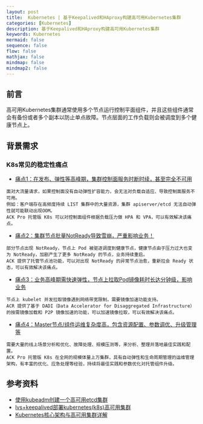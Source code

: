 ```yaml
---
layout: post
title:  Kubernetes | 基于Keepalived和HAproxy构建高可用Kubernetes集群
categories: [Kubernetes]
description: 基于Keepalived和HAproxy构建高可用Kubernetes集群
keywords: Kubernetes
mermaid: false
sequence: false
flow: false
mathjax: false
mindmap: false
mindmap2: false
---
```


## 前言 <br>
高可用Kubernetes集群通常使用多个节点运行控制平面组件，并且这些组件通常会有备份或者多个副本以防止单点故障。节点层面的工作负载则会被调度到多个健康节点上。

## 背景需求
### K8s常见的稳定性痛点
- [痛点1：在发布、弹性等高峰期，集群控制面服务时断时续，甚至完全不可用]()
```.text
面对大流量请求，如果控制面没有自动弹性扩容能力，会无法对负载自适应、导致控制面服务不可用。
例如：客户端存在高频度持续 LIST 集群中的大量资源，集群 apiserver/etcd 无法自动弹性就可能联动出现OOM。
ACK Pro 托管版 K8s 可以对控制面组件根据负载压力做 HPA 和 VPA，可以有效解决该痛点。
```
- [痛点2：集群节点批量NotReady导致雪崩，严重影响业务！]()
```.text
部分节点出现 NotReady，节点上 Pod 被驱逐调度到健康节点，健康节点由于压力过大也变为 NotReady，加剧产生了更多 NotReady 的节点，业务持续重启。
ACK 提供了托管节点池功能，可以对出现 NotReady 的异常节点治愈，重新拉会 Ready 状态，可以有效解决该痛点。
```
- [痛点3：业务高峰期需快速弹性，节点上拉取Pod镜像耗时长达分钟级，影响业务]()
```.text
节点上 kubelet 并发拉取镜像遇到网络带宽限制，需要镜像加速功能支持。
ACR 提供了基于 DADI（Data Accelerator for Disaggregated Infrastructure）的按需镜像加载和 P2P 镜像加速的功能，可以加速镜像拉取，可以有效解决该痛点。
```
- [痛点4：Master节点/组件运维复杂度高，包含资源配置、参数调优、升级管理等]()
```.text
需要大量的线上场景分析和优化、故障处理、规模压测等，来分析、整理并落地最佳实践和配置。
ACK Pro 托管版 K8s 在全网的规模体量上万集群，具有自动弹性和生命周期管理的运维管理架构，有丰富的优化、应急处理等经验，持续将最佳实践和参数优化对托管组件升级。
```



















## 参考资料
- [使用kubeadm创建一个高可用etcd集群](https://v1-25.docs.kubernetes.io/zh-cn/docs/setup/production-environment/tools/kubeadm/setup-ha-etcd-with-kubeadm/)
- [lvs+keepalived部署kubernetes(k8s)高可用集群](https://www.cnblogs.com/liuqingliang/p/12987270.html)
- [Kubernetes核心架构与高可用集群详解](https://zhuanlan.zhihu.com/p/444114515)














